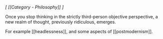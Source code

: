 *[ [[Category  - Philosophy]] ]*

Once you stop thinking in the strictly third-person objective perspective, a new realm of thought, previously ridiculous, emerges. 

For example [[headlessness]], and some aspects of [[postmodernism]].